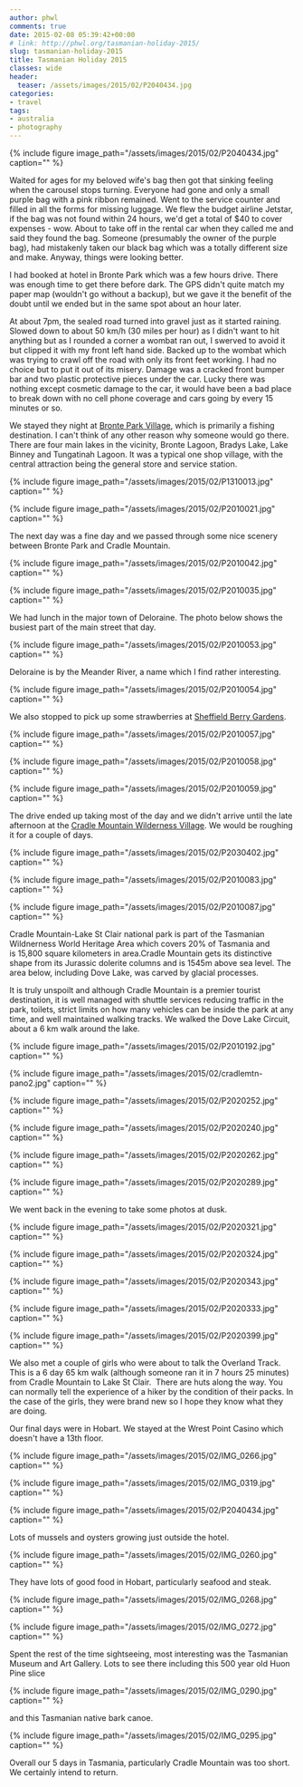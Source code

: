 ```yaml
---
author: phwl
comments: true
date: 2015-02-08 05:39:42+00:00
# link: http://phwl.org/tasmanian-holiday-2015/
slug: tasmanian-holiday-2015
title: Tasmanian Holiday 2015
classes: wide
header:
  teaser: /assets/images/2015/02/P2040434.jpg
categories:
- travel
tags:
- australia
- photography
---
```


{% include figure image_path="/assets/images/2015/02/P2040434.jpg" caption="" %}

Waited for ages for my beloved wife's bag then got that sinking feeling when the carousel stops turning. Everyone had gone and only a small purple bag with a pink ribbon remained. Went to the service counter and filled in all the forms for missing luggage. We flew the budget airline Jetstar, if the bag was not found within 24 hours, we'd get a total of $40 to cover expenses - wow. About to take off in the rental car when they called me and said they found the bag. Someone (presumably the owner of the purple bag), had mistakenly taken our black bag which was a totally different size and make. Anyway, things were looking better.

I had booked at hotel in Bronte Park which was a few hours drive. There was enough time to get there before dark. The GPS didn't quite match my paper map (wouldn't go without a backup), but we gave it the benefit of the doubt until we ended but in the same spot about an hour later.

At about 7pm, the sealed road turned into gravel just as it started raining. Slowed down to about 50 km/h (30 miles per hour) as I didn't want to hit anything but as I rounded a corner a wombat ran out, I swerved to avoid it but clipped it with my front left hand side. Backed up to the wombat which was trying to crawl off the road with only its front feet working. I had no choice but to put it out of its misery. Damage was a cracked front bumper bar and two plastic protective pieces under the car. Lucky there was nothing except cosmetic damage to the car, it would have been a bad place to break down with no cell phone coverage and cars going by every 15 minutes or so.

We stayed they night at [Bronte Park Village](http://www.bronteparkvillage.com.au/), which is primarily a fishing destination. I can't think of any other reason why someone would go there. There are four main lakes in the vicinity, Bronte Lagoon, Bradys Lake, Lake Binney and Tungatinah Lagoon. It was a typical one shop village, with the central attraction being the general store and service station.

{% include figure image_path="/assets/images/2015/02/P1310013.jpg" caption="" %}

{% include figure image_path="/assets/images/2015/02/P2010021.jpg" caption="" %}



The next day was a fine day and we passed through some nice scenery between Bronte Park and Cradle Mountain.

{% include figure image_path="/assets/images/2015/02/P2010042.jpg" caption="" %}

{% include figure image_path="/assets/images/2015/02/P2010035.jpg" caption="" %}

We had lunch in the major town of Deloraine. The photo below shows the busiest part of the main street that day.

{% include figure image_path="/assets/images/2015/02/P2010053.jpg" caption="" %}

Deloraine is by the Meander River, a name which I find rather interesting.

{% include figure image_path="/assets/images/2015/02/P2010054.jpg" caption="" %}

We also stopped to pick up some strawberries at [Sheffield Berry Gardens](http://sheffieldberrygardens.com/).

{% include figure image_path="/assets/images/2015/02/P2010057.jpg" caption="" %}

{% include figure image_path="/assets/images/2015/02/P2010058.jpg" caption="" %}

{% include figure image_path="/assets/images/2015/02/P2010059.jpg" caption="" %}

The drive ended up taking most of the day and we didn't arrive until the late afternoon at the [Cradle Mountain Wilderness Village](http://www.cradlevillage.com.au/). We would be roughing it for a couple of days.

{% include figure image_path="/assets/images/2015/02/P2030402.jpg" caption="" %}

{% include figure image_path="/assets/images/2015/02/P2010083.jpg" caption="" %}

{% include figure image_path="/assets/images/2015/02/P2010087.jpg" caption="" %}

Cradle Mountain-Lake St Clair national park is part of the Tasmanian Wildnerness World Heritage Area which covers 20% of Tasmania and is 15,800 square kilometers in area.Cradle Mountain gets its distinctive shape from its Jurassic dolerite columns and is 1545m above sea level. The area below, including Dove Lake, was carved by glacial processes.

It is truly unspoilt and although Cradle Mountain is a premier tourist destination, it is well managed with shuttle services reducing traffic in the park, toilets, strict limits on how many vehicles can be inside the park at any time, and well maintained walking tracks. We walked the Dove Lake Circuit, about a 6 km walk around the lake.

{% include figure image_path="/assets/images/2015/02/P2010192.jpg" caption="" %}

{% include figure image_path="/assets/images/2015/02/cradlemtn-pano2.jpg" caption="" %}

{% include figure image_path="/assets/images/2015/02/P2020252.jpg" caption="" %}

{% include figure image_path="/assets/images/2015/02/P2020240.jpg" caption="" %}

{% include figure image_path="/assets/images/2015/02/P2020262.jpg" caption="" %}

{% include figure image_path="/assets/images/2015/02/P2020289.jpg" caption="" %}

We went back in the evening to take some photos at dusk.

{% include figure image_path="/assets/images/2015/02/P2020321.jpg" caption="" %}

{% include figure image_path="/assets/images/2015/02/P2020324.jpg" caption="" %}

{% include figure image_path="/assets/images/2015/02/P2020343.jpg" caption="" %}

{% include figure image_path="/assets/images/2015/02/P2020333.jpg" caption="" %}

{% include figure image_path="/assets/images/2015/02/P2020399.jpg" caption="" %}

We also met a couple of girls who were about to talk the Overland Track. This is a 6 day 65 km walk (although someone ran it in 7 hours 25 minutes) from Cradle Mountain to Lake St Clair.  There are huts along the way. You can normally tell the experience of a hiker by the condition of their packs. In the case of the girls, they were brand new so I hope they know what they are doing.

Our final days were in Hobart. We stayed at the Wrest Point Casino which doesn't have a 13th floor.

{% include figure image_path="/assets/images/2015/02/IMG_0266.jpg" caption="" %}

{% include figure image_path="/assets/images/2015/02/IMG_0319.jpg" caption="" %}

{% include figure image_path="/assets/images/2015/02/P2040434.jpg" caption="" %}

Lots of mussels and oysters growing just outside the hotel.

{% include figure image_path="/assets/images/2015/02/IMG_0260.jpg" caption="" %}

They have lots of good food in Hobart, particularly seafood and steak.

{% include figure image_path="/assets/images/2015/02/IMG_0268.jpg" caption="" %}

{% include figure image_path="/assets/images/2015/02/IMG_0272.jpg" caption="" %}

Spent the rest of the time sightseeing, most interesting was the Tasmanian Museum and Art Gallery. Lots to see there including this 500 year old Huon Pine slice

{% include figure image_path="/assets/images/2015/02/IMG_0290.jpg" caption="" %}



and this Tasmanian native bark canoe.

{% include figure image_path="/assets/images/2015/02/IMG_0295.jpg" caption="" %}

Overall our 5 days in Tasmania, particularly Cradle Mountain was too short. We certainly intend to return.
